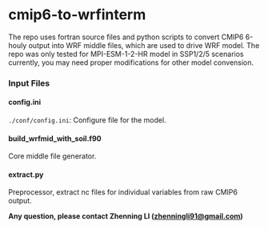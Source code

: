 # cmip6-to-wrfinterm

The repo uses fortran source files and python scripts to convert CMIP6 6-houly output into WRF middle files, which are used to drive WRF model.
The repo was only tested for MPI-ESM-1-2-HR model in SSP1/2/5 scenarios currently, you may need proper modifications for other model convension.

### Input Files

#### config.ini
`./conf/config.ini`: Configure file for the model.

#### build_wrfmid_with_soil.f90
Core middle file generator.

#### extract.py
Preprocessor, extract nc files for individual variables from raw CMIP6 output.

**Any question, please contact Zhenning LI (zhenningli91@gmail.com)**


